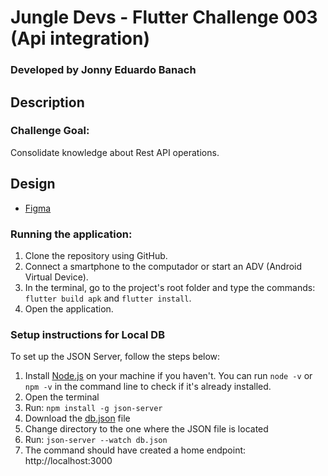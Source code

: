# Jungle Devs - Flutter Challenge 003 (Api integration)
### Developed by Jonny Eduardo Banach

## Description

### Challenge Goal:
Consolidate knowledge about Rest API operations.

## Design

- [Figma](https://www.figma.com/file/sTFyHUdcKqT6OVloVUji0N/Android-%E2%80%93-Challenge-2?node-id=0%3A1)

### Running the application:

1. Clone the repository using GitHub.
2. Connect a smartphone to the computador or start an ADV (Android Virtual Device).
3. In the terminal, go to the project's root folder and type the commands:  `flutter build apk` and `flutter install`.
4. Open the application.

### Setup instructions for Local DB

To set up the JSON Server, follow the steps below:
1. Install [Node.js](https://nodejs.org/en/) on your machine if you haven't. You can run `node -v` or `npm -v` in the command line to check if it's already installed.
1. Open the terminal
1. Run: `npm install -g json-server`
1. Download the [db.json](https://github.com/JungleDevs/flutter-challenge-003-API/blob/master/db.json) file
1. Change directory to the one where the JSON file is located
1. Run: `json-server --watch db.json`
1. The command should have created a home endpoint: http://localhost:3000